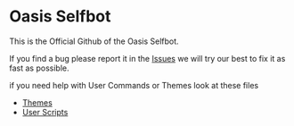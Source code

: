 # Oasis Selfbot

This is the Official Github of the Oasis Selfbot.

If you find a bug please report it in the [Issues](https://github.com/Oasis-Dev-Team/Oasis-Selfbot/issues) we will try our best to fix it as fast as possible.


if you need help with User Commands or Themes look at these files
- [Themes](https://github.com/Oasis-Dev-Team/Oasis-Selfbot/blob/main/Themes.md)
- [User Scripts](https://github.com/Oasis-Dev-Team/Oasis-Selfbot/blob/main/UserScripts.md)
